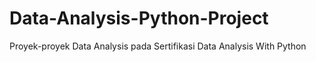 # Data-Analysis-Python-Project
Proyek-proyek Data Analysis pada Sertifikasi Data Analysis With Python
